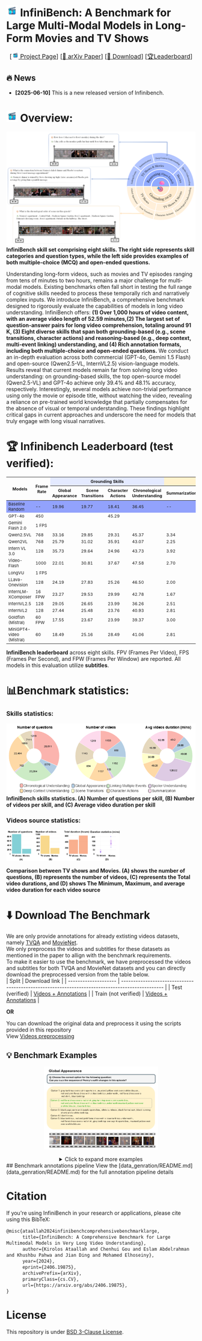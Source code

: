 # <img src="figs/icon_png.png" width=30> InfiniBench: A Benchmark for Large Multi-Modal Models in Long-Form Movies and TV Shows

<font size=3><div align='center' > [[<img src="figs/icon_png.png" width=18> Project Page](https://vision-cair.github.io/InfiniBench/)] [[📝 arXiv Paper](https://arxiv.org/abs/2406.19875)] [[🤗 Download](https://huggingface.co/datasets/Vision-CAIR/InfiniBench/tree/main)] [[🏆Leaderboard](https://huggingface.co/datasets/Vision-CAIR/InfiniBench/tree/main)]</div></font>
## 🔥 News
- **[2025-06-10]** This is a new released version of Infinibench.
# <img src="figs/icon_png.png" width=30>  Overview:
![InfiniBench teaser figure](figs/teaser_fig.png)
<strong>InfiniBench skill set comprising eight skills. The right side represents skill categories and question types, while the left side provides examples of both multiple-choice (MCQ) and open-ended questions.</strong>

Understanding long-form videos, such as movies and TV episodes ranging from tens of minutes to two hours, remains a major challenge for multi-modal models. Existing benchmarks often fall short in testing the full range of cognitive skills needed to process these temporally rich and narratively complex inputs. We introduce InfiniBench, a comprehensive benchmark designed to rigorously evaluate the capabilities of models in long video understanding.
InfiniBench offers:
**(1) Over 1,000 hours of video content, with an average video length of 52.59 minutes,(2) The largest set of question-answer pairs for long video comprehension, totaling around 91 K, (3) Eight diverse skills that span both grounding-based (e.g., scene transitions, character actions) and reasoning-based (e.g., deep context, multi-event linking) understanding, and (4) Rich annotation formats, including both multiple-choice and open-ended questions.**
We conduct an in-depth evaluation across both commercial (GPT-4o, Gemini 1.5 Flash) and open-source (Qwen2.5-VL, InternVL2.5) vision-language models. 
Results reveal that current models remain far from solving long video understanding: on grounding-based skills, the top open-source model (Qwen2.5-VL) and GPT-4o achieve only 39.4\% and 48.1\% accuracy, respectively. 
Interestingly, several models achieve non-trivial performance using only the movie or episode title, without watching the video, revealing a reliance on pre-trained world knowledge that partially compensates for the absence of visual or temporal understanding.
These findings highlight critical gaps in current approaches and underscore the need for models that truly engage with long visual narratives.

# 🏆 Infinibench Leaderboard (test verified):
<table style="font-size: 11px;">
  <thead>
    <tr>
      <th rowspan="2">Models</th>
      <th rowspan="2">Frame Rate</th>
      <th colspan="4" style="text-align:center; background-color:#E4EAFF">Grounding Skills</th>
      <th colspan="4" style="text-align:center; background-color:#FFF2CC;">Reasoning Skills</th>
      <th rowspan="2" style="background-color:#E4EAFF;">Avg. Acc (0-100)</th>
      <th rowspan="2" style="background-color:#FFF2CC;">Avg. Score (0-10)</th>
    </tr>
    <tr>
      <th>Global Appearance</th>
      <th>Scene Transitions</th>
      <th>Character Actions</th>
      <th>Chronological Understanding</th>
      <th>Summarization</th>
      <th>Deep Context Understanding</th>
      <th>Spoiler Understanding</th>
      <th>Linking Events</th>
    </tr>
  </thead>
  <tbody>
    <tr style="background-color:#92a2fc;"><td>Baseline Random</td><td>--</td><td>19.96</td><td>19.77</td><td>18.41</td><td>36.45</td><td>--</td><td>--</td><td>--</td><td>--</td><td>23.65</td><td>--</td></tr>
    <tr><td>GPT-4o</td><td>450</td><td></td><td></td><td>45.29</td><td></td><td></td><td></td><td></td><td></td><td></td><td></td></tr>
    <tr><td>Gemini Flash 2.0</td><td>1 FPS</td><td></td><td></td><td></td><td></td><td></td><td></td><td></td><td></td><td></td><td></td></tr>
    <tr><td>Qwen2.5VL</td><td>768</td><td>33.16</td><td>29.85</td><td>29.31</td><td>45.37</td><td>3.34</td><td>4.82</td><td>3.67</td><td>6.39</td><td>34.42</td><td>4.56</td></tr>
    <tr><td>Qwen2VL</td><td>768</td><td>25.79</td><td>31.02</td><td>35.91</td><td>43.07</td><td>2.25</td><td>4.90</td><td>3.29</td><td>6.01</td><td>33.95</td><td>4.11</td></tr>
    <tr><td>Intern VL 3.0</td><td>128</td><td>35.73</td><td>29.64</td><td>24.96</td><td>43.73</td><td>3.92</td><td>4.13</td><td>3.63</td><td>6.17</td><td>33.52</td><td>4.46</td></tr>
    <tr><td>Video-Flash</td><td>1000</td><td>22.01</td><td>30.81</td><td>37.67</td><td>47.58</td><td>2.70</td><td>3.87</td><td>2.95</td><td>5.02</td><td>34.52</td><td>3.64</td></tr>
    <tr><td>LongVU</td><td>1 FPS</td><td></td><td></td><td></td><td></td><td></td><td></td><td></td><td></td><td></td><td></td></tr>
    <tr><td>LLava-Onevision</td><td>128</td><td>24.19</td><td>27.83</td><td>25.26</td><td>46.50</td><td>2.00</td><td>4.09</td><td>3.31</td><td>6.14</td><td>30.95</td><td>3.89</td></tr>
    <tr><td>InternLM-XComposer</td><td>16 FPW</td><td>23.27</td><td>29.53</td><td>29.99</td><td>42.78</td><td>1.67</td><td>2.84</td><td>2.46</td><td>5.00</td><td>31.39</td><td>2.99</td></tr>
    <tr><td>InternVL2.5</td><td>128</td><td>29.05</td><td>26.65</td><td>23.99</td><td>36.26</td><td>2.51</td><td>3.14</td><td>2.32</td><td>5.06</td><td>28.99</td><td>3.26</td></tr>
    <tr><td>InternVL2</td><td>128</td><td>27.44</td><td>25.48</td><td>23.76</td><td>40.93</td><td>2.81</td><td>3.77</td><td>3.08</td><td>5.93</td><td>29.40</td><td>3.90</td></tr>
    <tr><td>Goldfish (Mistral)</td><td>60 FPW</td><td>17.55</td><td>23.67</td><td>23.99</td><td>39.37</td><td>3.00</td><td>5.42</td><td>3.69</td><td>6.45</td><td>26.15</td><td>4.64</td></tr>
    <tr><td>MiniGPT4-video (Mistral)</td><td>60</td><td>18.49</td><td>25.16</td><td>28.49</td><td>41.06</td><td>2.81</td><td>3.11</td><td>3.08</td><td>3.87</td><td>28.30</td><td>3.22</td></tr>
    
  </tbody>
</table>
<p><strong>InfiniBench leaderboard</strong> across eight skills. FPV (Frames Per Video), FPS (Frames Per Second), and FPW (Frames Per Window) are reported. All models in this evaluation utilize <strong>subtitles</strong>.</p>

# 📊Benchmark statistics:
### Skills statistics:
![benchmark_statistics_1](figs/full_data_statistics.png)<br>
<strong>InfiniBench skills statistics. (A) Number of questions per skill, (B) Number of videos per skill, and (C) Average video duration per skill</strong>

### Videos source statistics:
<!-- make the image 80 % -->
<img src="figs/shows_vs_movies_statistics.png" width="60%" height="60%"><br> 
<!-- ![benchmark_statistics_2](figs/shows_vs_movies_statistics.png) <br> -->
<strong>Comparison between TV shows and Movies. (A) shows the number of questions, (B) represents the number of videos, (C) represents the Total video durations, and (D) shows The Minimum, Maximum, and average video duration for each video source</strong>


# ⬇️ Download The Benchmark
We are only provide annotations for already extisting videos datasets, namely [TVQA](https://nlp.cs.unc.edu/data/jielei/tvqa/tvqa_public_html/download_tvqa.html) and [MovieNet](https://movienet.github.io/).<br>
We only preprocess the videos and subtitles for these datasets as mentioned in the paper to allign with the benchmark requirements. <br>
To make it easier to use the benchmark, we have preprocessed the videos and subtitles for both TVQA and MovieNet datasets and you can directly download the preprocessed version from the table below. <br>
| Split                | Download link                                                                                   |
| -------------------- | ----------------------------------------------------------------------------------------------- |
| Test (verified)      | [Videos + Annotations](https://huggingface.co/datasets/Vision-CAIR/InfiniBench/tree/main/test)  |
| Train (not verified) | [Videos + Annotations](https://huggingface.co/datasets/Vision-CAIR/InfiniBench/tree/main/train) |

**OR** <br>

You can download the original data and preprocess it using the scripts provided in this repository<br>
View [Videos preprocessing](data_genration/README.md)
## 💡 Benchmark Examples

<p align="center">
    <img src="figs/skills_examples/global_appearance_example.png" width="60%" height="60%">
</p>

<div align='center' >
<details>
<summary> Click to expand more examples</summary>
<p align="center">
    <img src="figs/skills_examples/scene_transition.png" width="60%" height="60%">
    <img src="figs/skills_examples/character_actions_example.png" width="60%" height="60%">
    <img src="figs/skills_examples/choronoligical_understanding.png" width="60%" height="60%">
    <img src="figs/skills_examples/deep_context_understanding.png" width="60%" height="60%">
    <img src="figs/skills_examples/linking_multiple_events.png" width="60%" height="60%">
    <img src="figs/skills_examples/spoiler_questions.png" width="60%" height="60%">
    <img src="figs/skills_examples/summarization.png" width="60%" height="60%">
</details>
</div>
## Benchmark annotations pipeline
View the [data_genration/README.md](data_genration/README.md) for the full annotation pipeline details <br>

# Citation
If you're using InfiniBench in your research or applications, please cite using this BibTeX:
```
@misc{ataallah2024infinibenchcomprehensivebenchmarklarge,
      title={InfiniBench: A Comprehensive Benchmark for Large Multimodal Models in Very Long Video Understanding}, 
      author={Kirolos Ataallah and Chenhui Gou and Eslam Abdelrahman and Khushbu Pahwa and Jian Ding and Mohamed Elhoseiny},
      year={2024},
      eprint={2406.19875},
      archivePrefix={arXiv},
      primaryClass={cs.CV},
      url={https://arxiv.org/abs/2406.19875}, 
}
```

# License
This repository is under [BSD 3-Clause License](LICENSE.md).